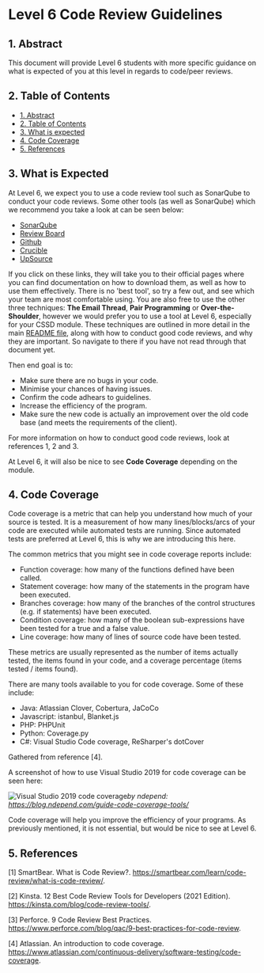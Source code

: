 # Level 6 Code Review Guidelines

## 1. Abstract

This document will provide Level 6 students with more specific guidance on what is expected of you at this level in regards to code/peer reviews. 

## 2. Table of Contents

- [1. Abstract](#1-abstract)
- [2. Table of Contents](#2-table-of-contents)
- [3. What is expected](#3-what-is-expected)
- [4. Code Coverage](#4-code-coverage)
- [5. References](#5-references)

## 3. What is Expected

At Level 6, we expect you to use a code review tool such as SonarQube to conduct your code reviews. Some other tools (as well as SonarQube) which we recommend you take a look at can be seen below:

* [SonarQube](https://www.sonarqube.org/)
* [Review Board](https://www.reviewboard.org/)
* [Github](https://github.com/features/code-review/)
* [Crucible](https://www.atlassian.com/software/crucible)
* [UpSource](https://www.jetbrains.com/upsource/)

If you click on these links, they will take you to their official pages where you can find documentation on how to download them, as well as how to use them effectively. There is no 'best tool', so try a few out, and see which your team are most comfortable using. You are also free to use the other three techniques: **The Email Thread**, **Pair Programming** or **Over-the-Shoulder**, however we would prefer you to use a tool at Level 6, especially for your CSSD module.
These techniques are outlined in more detail in the main [README file](../README.md), along with how to conduct good code reviews, and why they are important. So navigate to there if you have not read through that document yet.

Then end goal is to:

* Make sure there are no bugs in your code. 
* Minimise your chances of having issues.
* Confirm the code adhears to guidelines.
* Increase the efficiency of the program. 
* Make sure the new code is actually an improvement over the old code base (and meets the requirements of the client). 

For more information on how to conduct good code reviews, look at references 1, 2 and 3.

At Level 6, it will also be nice to see **Code Coverage** depending on the module.

## 4. Code Coverage

Code coverage is a metric that can help you understand how much of your source is tested. It is a measurement of how many lines/blocks/arcs of your code are executed while automated tests are running. Since automated tests are preferred at Level 6, this is why we are introducing this here.

The common metrics that you might see in code coverage reports include:

* Function coverage: how many of the functions defined have been called.
* Statement coverage: how many of the statements in the program have been executed.
* Branches coverage: how many of the branches of the control structures (e.g. if statements) have been executed.
* Condition coverage: how many of the boolean sub-expressions have been tested for a true and a false value.
* Line coverage: how many of lines of source code have been tested.

These metrics are usually represented as the number of items actually tested, the items found in your code, and a coverage percentage (items tested / items found).

There are many tools available to you for code coverage. Some of these include:

* Java: Atlassian Clover, Cobertura, JaCoCo
* Javascript: istanbul, Blanket.js
* PHP: PHPUnit
* Python: Coverage.py
* C#: Visual Studio Code coverage, ReSharper's dotCover

Gathered from reference [4].

A screenshot of how to use Visual Studio 2019 for code coverage can be seen here:

![Visual Studio 2019 code coverage](code-review/images/VS-code-coverage.PNG)*by ndepend: https://blog.ndepend.com/guide-code-coverage-tools/*

Code coverage will help you improve the efficiency of your programs. As previously mentioned, it is not essential, but would be nice to see at Level 6.

## 5. References

[1] SmartBear. What is Code Review?. <https://smartbear.com/learn/code-review/what-is-code-review/>.

[2] Kinsta. 12 Best Code Review Tools for Developers (2021 Edition). <https://kinsta.com/blog/code-review-tools/>.

[3] Perforce. 9 Code Review Best Practices. <https://www.perforce.com/blog/qac/9-best-practices-for-code-review>.

[4] Atlassian. An introduction to code coverage. <https://www.atlassian.com/continuous-delivery/software-testing/code-coverage>.
